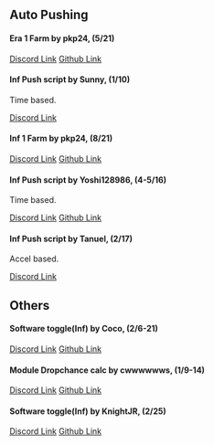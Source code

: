 ## Auto Pushing
#### Era 1 Farm by pkp24, (5/21)
[Discord Link](https://discord.com/channels/488444879836413975/850425171059933272/850801954435497984)
[Github Link](https://github.com/pkp24/TPT2/blob/main/Auto_90_Eras/README.md)

#### Inf Push script by Sunny, (1/10)
Time based.

[Discord Link](https://discord.com/channels/488444879836413975/850425171059933272/861906830670168074)

#### Inf 1 Farm by pkp24, (8/21)
[Discord Link](https://discord.com/channels/488444879836413975/850425171059933272/871133616053321729)
[Github Link](https://github.com/pkp24/TPT2/tree/main/Auto_90_Infs)

#### Inf Push script by Yoshi128986, (4-5/16)
Time based.

[Discord Link](https://discord.com/channels/488444879836413975/850425171059933272/871475553285316719)
[Github Link](https://github.com/Yoshi128986/Inf-pushing-scripts)

#### Inf Push script by Tanuel, (2/17)
Accel based.

[Discord Link](https://discord.com/channels/488444879836413975/850425171059933272/916326734528405524)

## Others
#### Software toggle(Inf) by Coco, (2/6-21)
[Discord Link](https://discord.com/channels/488444879836413975/850425171059933272/907739067851104317)
[Github Link](https://github.com/Co3co/tpt2_scripts/blob/main/README.md)

#### Module Dropchance calc by cwwwwwws, (1/9-14)
[Discord Link](https://discord.com/channels/488444879836413975/850425171059933272/907840979636207656)
[Github Link](https://github.com/c6ws/tpt2/tree/main/dropchance_calculator)

#### Software toggle(Inf) by KnightJR, (2/25)
[Discord Link](https://discord.com/channels/488444879836413975/850425171059933272/916317805668892722)
[Github Link](https://github.com/KnightJR8413/tpt2_software_scripts/blob/main/README.md)
